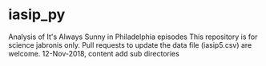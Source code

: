 # iasip_py
Analysis of It's Always Sunny in Philadelphia episodes
This repository is for science jabronis only.
Pull requests to update the data file (iasip5.csv) are welcome.
12-Nov-2018, content add sub directories

